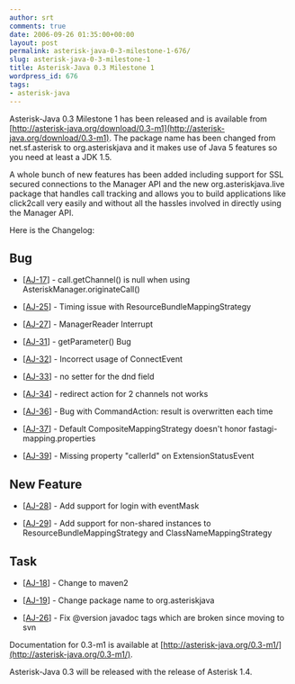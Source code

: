 ```yaml
---
author: srt
comments: true
date: 2006-09-26 01:35:00+00:00
layout: post
permalink: asterisk-java-0-3-milestone-1-676/
slug: asterisk-java-0-3-milestone-1
title: Asterisk-Java 0.3 Milestone 1
wordpress_id: 676
tags:
- asterisk-java
---
```


Asterisk-Java 0.3 Milestone 1 has been released and is available from [http://asterisk-java.org/download/0.3-m1](http://asterisk-java.org/download/0.3-m1). The package name has been changed from net.sf.asterisk to org.asteriskjava and it makes use of Java 5 features so you need at least a JDK 1.5.





A whole bunch of new features has been added including support for SSL secured connections to the Manager API and the new org.asteriskjava.live package that handles call tracking and allows you to build applications like click2call very easily and without all the hassles involved in directly using the Manager API.





Here is the Changelog:





## Bug






  * [[AJ-17](http://jira.reucon.org/browse/AJ-17)] - call.getChannel() is null when using AsteriskManager.originateCall()


  * [[AJ-25](http://jira.reucon.org/browse/AJ-25)] - Timing issue with ResourceBundleMappingStrategy


  * [[AJ-27](http://jira.reucon.org/browse/AJ-27)] - ManagerReader Interrupt


  * [[AJ-31](http://jira.reucon.org/browse/AJ-31)] - getParameter() Bug


  * [[AJ-32](http://jira.reucon.org/browse/AJ-32)] - Incorrect usage of ConnectEvent


  * [[AJ-33](http://jira.reucon.org/browse/AJ-33)] - no setter for the dnd field


  * [[AJ-34](http://jira.reucon.org/browse/AJ-34)] - redirect action for 2 channels not works


  * [[AJ-36](http://jira.reucon.org/browse/AJ-36)] - Bug with CommandAction: result is overwritten each time


  * [[AJ-37](http://jira.reucon.org/browse/AJ-37)] - Default CompositeMappingStrategy doesn't honor fastagi-mapping.properties


  * [[AJ-39](http://jira.reucon.org/browse/AJ-39)] - Missing property "callerId" on ExtensionStatusEvent


        


## New Feature






  * [[AJ-28](http://jira.reucon.org/browse/AJ-28)] - Add support for login with eventMask


  * [[AJ-29](http://jira.reucon.org/browse/AJ-29)] - Add support for non-shared instances to ResourceBundleMappingStrategy and ClassNameMappingStrategy





## Task






  * [[AJ-18](http://jira.reucon.org/browse/AJ-18)] - Change to maven2


  * [[AJ-19](http://jira.reucon.org/browse/AJ-19)] - Change package name to org.asteriskjava


  * [[AJ-26](http://jira.reucon.org/browse/AJ-26)] - Fix @version javadoc tags which are broken since moving to svn





Documentation for 0.3-m1 is available at [http://asterisk-java.org/0.3-m1/](http://asterisk-java.org/0.3-m1/).





Asterisk-Java 0.3 will be released with the release of Asterisk 1.4.



